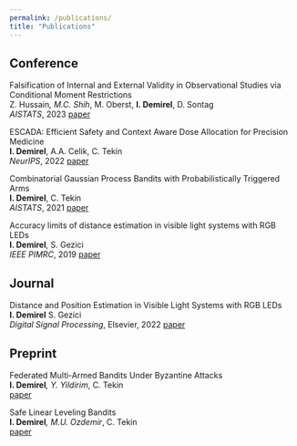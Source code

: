 ```yaml
---
permalink: /publications/
title: "Publications"
---
```


## Conference

Falsification of Internal and External Validity in Observational Studies via Conditional Moment Restrictions \
Z. Hussain<sup>*</sup>, M.C. Shih<sup>*</sup>, M. Oberst, **I. Demirel**, D. Sontag \
*AISTATS*, 2023
[paper](https://arxiv.org/pdf/2301.13133)

ESCADA: Efficient Safety and Context Aware Dose Allocation for Precision Medicine \
**I. Demirel**, A.A. Celik, C. Tekin \
*NeurIPS*, 2022
[paper](https://openreview.net/pdf?id=JokpPqA294)

Combinatorial Gaussian Process Bandits with Probabilistically Triggered Arms \
**I. Demirel**, C. Tekin \
*AISTATS*, 2021
[paper](https://proceedings.mlr.press/v130/demirel21a.html)

Accuracy limits of distance estimation in visible light systems with RGB LEDs \
**I. Demirel**, S. Gezici \
*IEEE PIMRC*, 2019
[paper](https://ieeexplore.ieee.org/abstract/document/8904457/)

## Journal

Distance and Position Estimation in Visible Light Systems with RGB LEDs \
**I. Demirel** S. Gezici \
*Digital Signal Processing*, Elsevier, 2022
[paper](https://www.sciencedirect.com/science/article/abs/pii/S1051200422000409)

## Preprint

Federated Multi-Armed Bandits Under Byzantine Attacks \
**I. Demirel**<sup>*</sup>, Y. Yildirim<sup>*</sup>, C. Tekin \
[paper](https://arxiv.org/pdf/2205.04134.pdf)

Safe Linear Leveling Bandits \
**I. Demirel**<sup>*</sup>, M.U. Ozdemir<sup>*</sup>, C. Tekin \
[paper](https://arxiv.org/pdf/2112.06728.pdf)
